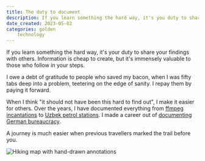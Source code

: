 ```yaml
---
title: The duty to document
description: If you learn something the hard way, it's you duty to share your lessons with others.
date_created: 2023-05-02
categories: golden
    technology
---
```


If you learn something the hard way, it's your duty to share your findings with others. Information is cheap to create, but it's immensely valuable to those who follow in your steps.

I owe a debt of gratitude to people who saved my bacon, when I was fifty tabs deep into a problem, teetering on the edge of sanity. I repay them by paying it forward.

When I think "it should not have been this hard to find out", I make it easier for others. Over the years, I have documented everything from [ffmpeg incantations](/blog/ffmpeg-extract-subtitles) to [Uzbek petrol stations](https://www.openstreetmap.org/changeset/72463537). I made a career out of [documenting German bureaucracy](/projects/all-about-berlin).

A journey is much easier when previous travellers marked the trail before you.

![Hiking map with hand-drawn annotations](/images/annotated-map.jpg)